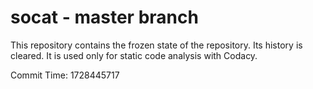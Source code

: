 # socat - master branch

This repository contains the frozen state of the repository.
Its history is cleared. It is used only for static code
analysis with Codacy.

Commit Time: 1728445717